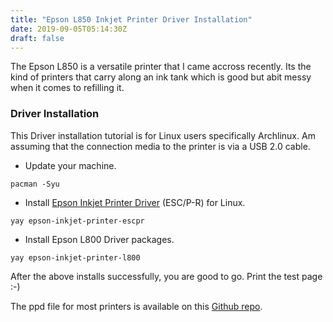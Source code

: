 ```yaml
---
title: "Epson L850 Inkjet Printer Driver Installation"
date: 2019-09-05T05:14:30Z
draft: false
---
```


The Epson L850 is a versatile printer that I came accross recently. Its the kind of
printers that carry along an ink tank which is good but abit messy when it comes to
refilling it.

### Driver Installation

This Driver installation tutorial is for Linux users specifically Archlinux. Am assuming
that the connection media to the printer is via a USB 2.0 cable.

* Update your machine.

```
pacman -Syu
```
* Install [Epson Inkjet Printer Driver](https://aur.archlinux.org/packages/epson-inkjet-printer-escpr/) (ESC/P-R) for Linux.

```
yay epson-inkjet-printer-escpr 
```

* Install Epson L800 Driver packages.

```
yay epson-inkjet-printer-l800
```

After the above installs successfully, you are good to go. Print the test page :-)

The ppd file for most printers is available on this [Github repo](https://github.com/liberodark/Print-PPD).

